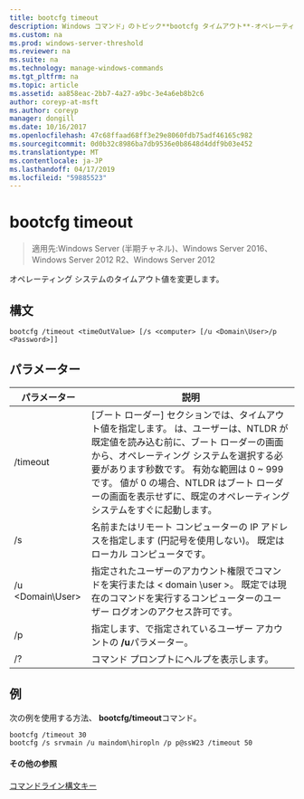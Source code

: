 ```yaml
---
title: bootcfg timeout
description: Windows コマンド」のトピック**bootcfg タイムアウト**-オペレーティング システムのタイムアウト値を変更します。
ms.custom: na
ms.prod: windows-server-threshold
ms.reviewer: na
ms.suite: na
ms.technology: manage-windows-commands
ms.tgt_pltfrm: na
ms.topic: article
ms.assetid: aa858eac-2bb7-4a27-a9bc-3e4a6eb8b2c6
author: coreyp-at-msft
ms.author: coreyp
manager: dongill
ms.date: 10/16/2017
ms.openlocfilehash: 47c68ffaad68ff3e29e8060fdb75adf46165c982
ms.sourcegitcommit: 0d0b32c8986ba7db9536e0b8648d4ddf9b03e452
ms.translationtype: MT
ms.contentlocale: ja-JP
ms.lasthandoff: 04/17/2019
ms.locfileid: "59885523"
---
```

# <a name="bootcfg-timeout"></a>bootcfg timeout

>適用先:Windows Server (半期チャネル)、Windows Server 2016、Windows Server 2012 R2、Windows Server 2012

オペレーティング システムのタイムアウト値を変更します。

## <a name="syntax"></a>構文
```
bootcfg /timeout <timeOutValue> [/s <computer> [/u <Domain\User>/p <Password>]]
```
## <a name="parameters"></a>パラメーター
|パラメーター|説明|
|-------|--------|
|/timeout <timeOutValue>|[ブート ローダー] セクションでは、タイムアウト値を指定します。 <timeOutValue>は、ユーザーは、NTLDR が既定値を読み込む前に、ブート ローダーの画面から、オペレーティング システムを選択する必要があります秒数です。 有効な範囲<timeOutValue>は 0 ~ 999 です。 値が 0 の場合、NTLDR はブート ローダーの画面を表示せずに、既定のオペレーティング システムをすぐに起動します。|
|/s <computer>|名前またはリモート コンピューターの IP アドレスを指定します (円記号を使用しない)。 既定はローカル コンピュータです。|
|/u <Domain\User>|指定されたユーザーのアカウント権限でコマンドを実行<User>または < domain \user >。 既定では現在のコマンドを実行するコンピューターのユーザー ログオンのアクセス許可です。|
|/p <Password>|指定します、<Password>で指定されているユーザー アカウントの **/u**パラメーター。|
|/?|コマンド プロンプトにヘルプを表示します。|
## <a name="BKMK_examples"></a>例
次の例を使用する方法、 **bootcfg/timeout**コマンド。
```
bootcfg /timeout 30
bootcfg /s srvmain /u maindom\hiropln /p p@ssW23 /timeout 50
```
#### <a name="additional-references"></a>その他の参照
[コマンドライン構文キー](command-line-syntax-key.md)
